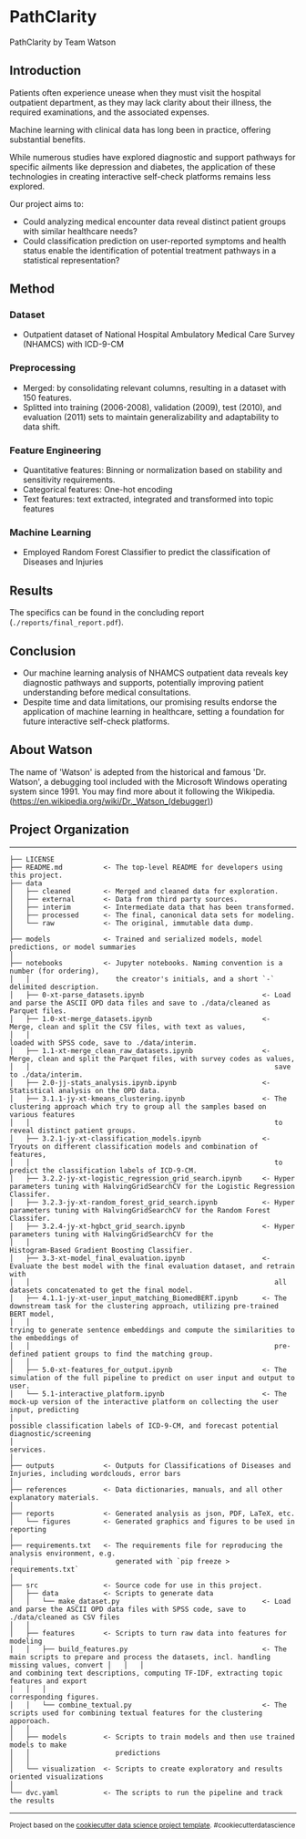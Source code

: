 PathClarity
==============================

PathClarity by Team Watson

## Introduction

Patients often experience unease when they must visit the hospital outpatient department, as they may lack clarity about their illness, the required examinations, and the associated expenses.

Machine learning with clinical data has long been in practice, offering substantial benefits.

While numerous studies have explored diagnostic and support pathways for specific ailments like depression and diabetes, the application of these technologies in creating interactive self-check platforms remains less explored.

Our project aims to:
- Could analyzing medical encounter data reveal distinct patient groups with similar healthcare needs?
- Could classification prediction on user-reported symptoms and health status enable the identification of potential treatment pathways in a statistical representation?

## Method

### Dataset
- Outpatient dataset of National Hospital Ambulatory Medical Care Survey (NHAMCS) with ICD-9-CM

### Preprocessing
- Merged: by consolidating relevant columns, resulting in a dataset with 150 features.
- Splitted into training (2006-2008), validation (2009), test (2010), and evaluation (2011) sets to maintain generalizability and adaptability to data shift.

### Feature Engineering
- Quantitative features: Binning or normalization based on stability and sensitivity requirements.
- Categorical features: One-hot encoding
- Text features: text extracted, integrated and transformed into topic features

### Machine Learning
 - Employed Random Forest Classifier to predict the classification of Diseases and Injuries


## Results
The specifics can be found in the concluding report (`./reports/final_report.pdf`).


## Conclusion
- Our machine learning analysis of NHAMCS outpatient data reveals key diagnostic pathways and supports, potentially improving patient understanding before medical consultations. 
- Despite time and data limitations, our promising results endorse the application of machine learning in healthcare, setting a foundation for future interactive self-check platforms.


## About Watson

The name of 'Watson' is adepted from the historical and famous 'Dr. Watson', a debugging tool included with the Microsoft Windows operating system since 1991.
You may find more about it following the Wikipedia. (https://en.wikipedia.org/wiki/Dr._Watson_(debugger))

## Project Organization
------------

    ├── LICENSE
    ├── README.md          <- The top-level README for developers using this project.
    ├── data
    │   ├── cleaned        <- Merged and cleaned data for exploration.
    │   ├── external       <- Data from third party sources.
    │   ├── interim        <- Intermediate data that has been transformed.
    │   ├── processed      <- The final, canonical data sets for modeling.
    │   └── raw            <- The original, immutable data dump.
    │
    ├── models             <- Trained and serialized models, model predictions, or model summaries
    │
    ├── notebooks          <- Jupyter notebooks. Naming convention is a number (for ordering),
    │   │                     the creator's initials, and a short `-` delimited description.
    │   ├── 0-xt-parse_datasets.ipynb                             <- Load and parse the ASCII OPD data files and save to ./data/cleaned as Parquet files.
    │   ├── 1.0-xt-merge_datasets.ipynb                           <- Merge, clean and split the CSV files, with text as values, 
    │   │                                                            loaded with SPSS code, save to ./data/interim.
    │   ├── 1.1-xt-merge_clean_raw_datasets.ipynb                 <- Merge, clean and split the Parquet files, with survey codes as values,
    │   │                                                            save to ./data/interim.
    │   ├── 2.0-jj-stats_analysis.ipynb.ipynb                     <- Statistical analysis on the OPD data.
    │   ├── 3.1.1-jy-xt-kmeans_clustering.ipynb                   <- The clustering approach which try to group all the samples based on various features
    │   │                                                            to reveal distinct patient groups.
    │   ├── 3.2.1-jy-xt-classification_models.ipynb               <- Tryouts on different classification models and combination of features,
    │   │                                                            to predict the classification labels of ICD-9-CM.
    │   ├── 3.2.2-jy-xt-logistic_regression_grid_search.ipynb     <- Hyper parameters tuning with HalvingGridSearchCV for the Logistic Regression Classifer.
    │   ├── 3.2.3-jy-xt-random_forest_grid_search.ipynb           <- Hyper parameters tuning with HalvingGridSearchCV for the Random Forest Classifer.
    │   ├── 3.2.4-jy-xt-hgbct_grid_search.ipynb                   <- Hyper parameters tuning with HalvingGridSearchCV for the 
    │   │                                                            Histogram-Based Gradient Boosting Classifier.
    │   ├── 3.3-xt-model_final_evaluation.ipynb                   <- Evaluate the best model with the final evaluation dataset, and retrain with
    │   │                                                            all datasets concatenated to get the final model.
    │   ├── 4.1.1-jy-xt-user_input_matching_BiomedBERT.ipynb      <- The downstream task for the clustering approach, utilizing pre-trained BERT model,
    │   │                                                            trying to generate sentence embeddings and compute the similarities to the embeddings of
    │   │                                                            pre-defined patient groups to find the matching group.
    │   │                                                            
    │   ├── 5.0-xt-features_for_output.ipynb                      <- The simulation of the full pipeline to predict on user input and output to user.
    │   └── 5.1-interactive_platform.ipynb                        <- The mock-up version of the interactive platform on collecting the user input, predicting
    │                                                                possible classification labels of ICD-9-CM, and forecast potential diagnostic/screening
    │                                                                services.
    │
    ├── outputs            <- Outputs for Classifications of Diseases and Injuries, including wordclouds, error bars
    │
    ├── references         <- Data dictionaries, manuals, and all other explanatory materials.
    │
    ├── reports            <- Generated analysis as json, PDF, LaTeX, etc.
    │   └── figures        <- Generated graphics and figures to be used in reporting
    │
    ├── requirements.txt   <- The requirements file for reproducing the analysis environment, e.g.
    │                         generated with `pip freeze > requirements.txt`
    │
    ├── src                <- Source code for use in this project.
    │   ├── data           <- Scripts to generate data
    │   │   └── make_dataset.py                                   <- Load and parse the ASCII OPD data files with SPSS code, save to ./data/cleaned as CSV files
    │   │
    │   ├── features       <- Scripts to turn raw data into features for modeling
    │   │   ├── build_features.py                                 <- The main scripts to prepare and process the datasets, incl. handling missing values, convert │   │   │                                                        and combining text descriptions, computing TF-IDF, extracting topic features and export
    │   │   │                                                        corresponding figures.
    │   │   └── combine_textual.py                                <- The scripts used for combining textual features for the clustering apporoach.
    │   │
    │   ├── models         <- Scripts to train models and then use trained models to make
    │   │                     predictions
    │   │
    │   └── visualization  <- Scripts to create exploratory and results oriented visualizations
    │
    └── dvc.yaml           <- The scripts to run the pipeline and track the results


--------

<p><small>Project based on the <a target="_blank" href="https://drivendata.github.io/cookiecutter-data-science/">cookiecutter data science project template</a>. #cookiecutterdatascience</small></p>
